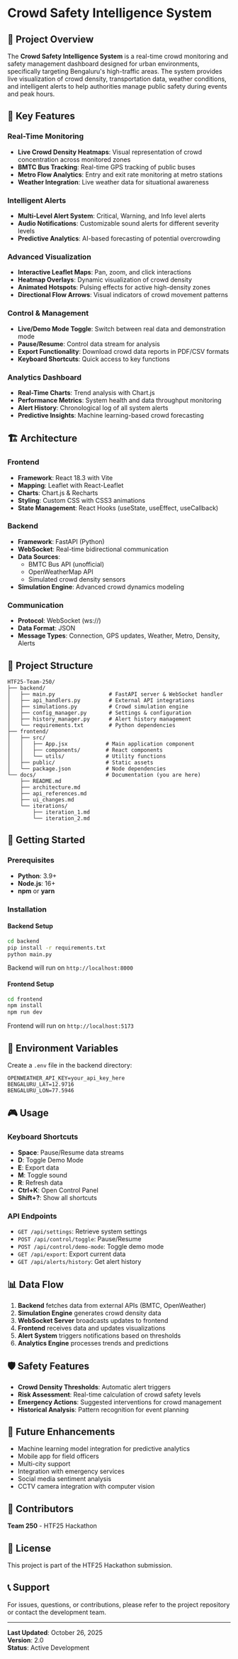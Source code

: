 # Crowd Safety Intelligence System

## 🎯 Project Overview

The **Crowd Safety Intelligence System** is a real-time crowd monitoring and safety management dashboard designed for urban environments, specifically targeting Bengaluru's high-traffic areas. The system provides live visualization of crowd density, transportation data, weather conditions, and intelligent alerts to help authorities manage public safety during events and peak hours.

## 🌟 Key Features

### Real-Time Monitoring
- **Live Crowd Density Heatmaps**: Visual representation of crowd concentration across monitored zones
- **BMTC Bus Tracking**: Real-time GPS tracking of public buses
- **Metro Flow Analytics**: Entry and exit rate monitoring at metro stations
- **Weather Integration**: Live weather data for situational awareness

### Intelligent Alerts
- **Multi-Level Alert System**: Critical, Warning, and Info level alerts
- **Audio Notifications**: Customizable sound alerts for different severity levels
- **Predictive Analytics**: AI-based forecasting of potential overcrowding

### Advanced Visualization
- **Interactive Leaflet Maps**: Pan, zoom, and click interactions
- **Heatmap Overlays**: Dynamic visualization of crowd density
- **Animated Hotspots**: Pulsing effects for active high-density zones
- **Directional Flow Arrows**: Visual indicators of crowd movement patterns

### Control & Management
- **Live/Demo Mode Toggle**: Switch between real data and demonstration mode
- **Pause/Resume**: Control data stream for analysis
- **Export Functionality**: Download crowd data reports in PDF/CSV formats
- **Keyboard Shortcuts**: Quick access to key functions

### Analytics Dashboard
- **Real-Time Charts**: Trend analysis with Chart.js
- **Performance Metrics**: System health and data throughput monitoring
- **Alert History**: Chronological log of all system alerts
- **Predictive Insights**: Machine learning-based crowd forecasting

## 🏗️ Architecture

### Frontend
- **Framework**: React 18.3 with Vite
- **Mapping**: Leaflet with React-Leaflet
- **Charts**: Chart.js & Recharts
- **Styling**: Custom CSS with CSS3 animations
- **State Management**: React Hooks (useState, useEffect, useCallback)

### Backend
- **Framework**: FastAPI (Python)
- **WebSocket**: Real-time bidirectional communication
- **Data Sources**: 
  - BMTC Bus API (unofficial)
  - OpenWeatherMap API
  - Simulated crowd density sensors
- **Simulation Engine**: Advanced crowd dynamics modeling

### Communication
- **Protocol**: WebSocket (ws://)
- **Data Format**: JSON
- **Message Types**: Connection, GPS updates, Weather, Metro, Density, Alerts

## 📁 Project Structure

```
HTF25-Team-250/
├── backend/
│   ├── main.py                 # FastAPI server & WebSocket handler
│   ├── api_handlers.py         # External API integrations
│   ├── simulations.py          # Crowd simulation engine
│   ├── config_manager.py       # Settings & configuration
│   ├── history_manager.py      # Alert history management
│   └── requirements.txt        # Python dependencies
├── frontend/
│   ├── src/
│   │   ├── App.jsx            # Main application component
│   │   ├── components/        # React components
│   │   └── utils/             # Utility functions
│   ├── public/                # Static assets
│   └── package.json           # Node dependencies
└── docs/                      # Documentation (you are here)
    ├── README.md
    ├── architecture.md
    ├── api_references.md
    ├── ui_changes.md
    └── iterations/
        ├── iteration_1.md
        └── iteration_2.md
```

## 🚀 Getting Started

### Prerequisites
- **Python**: 3.9+
- **Node.js**: 16+
- **npm** or **yarn**

### Installation

#### Backend Setup
```bash
cd backend
pip install -r requirements.txt
python main.py
```
Backend will run on `http://localhost:8000`

#### Frontend Setup
```bash
cd frontend
npm install
npm run dev
```
Frontend will run on `http://localhost:5173`

## 🔑 Environment Variables

Create a `.env` file in the backend directory:
```env
OPENWEATHER_API_KEY=your_api_key_here
BENGALURU_LAT=12.9716
BENGALURU_LON=77.5946
```

## 🎮 Usage

### Keyboard Shortcuts
- **Space**: Pause/Resume data streams
- **D**: Toggle Demo Mode
- **E**: Export data
- **M**: Toggle sound
- **R**: Refresh data
- **Ctrl+K**: Open Control Panel
- **Shift+?**: Show all shortcuts

### API Endpoints
- `GET /api/settings`: Retrieve system settings
- `POST /api/control/toggle`: Pause/Resume
- `POST /api/control/demo-mode`: Toggle demo mode
- `GET /api/export`: Export current data
- `GET /api/alerts/history`: Get alert history

## 📊 Data Flow

1. **Backend** fetches data from external APIs (BMTC, OpenWeather)
2. **Simulation Engine** generates crowd density data
3. **WebSocket Server** broadcasts updates to frontend
4. **Frontend** receives data and updates visualizations
5. **Alert System** triggers notifications based on thresholds
6. **Analytics Engine** processes trends and predictions

## 🛡️ Safety Features

- **Crowd Density Thresholds**: Automatic alert triggers
- **Risk Assessment**: Real-time calculation of crowd safety levels
- **Emergency Actions**: Suggested interventions for crowd management
- **Historical Analysis**: Pattern recognition for event planning

## 🔮 Future Enhancements

- Machine learning model integration for predictive analytics
- Mobile app for field officers
- Multi-city support
- Integration with emergency services
- Social media sentiment analysis
- CCTV camera integration with computer vision

## 👥 Contributors

**Team 250** - HTF25 Hackathon

## 📄 License

This project is part of the HTF25 Hackathon submission.

## 📞 Support

For issues, questions, or contributions, please refer to the project repository or contact the development team.

---

**Last Updated**: October 26, 2025  
**Version**: 2.0  
**Status**: Active Development
